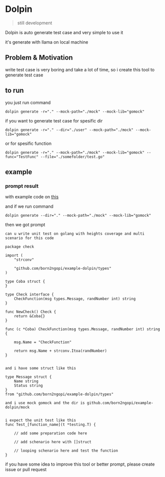 # Dolpin 

> still development

Dolpin is auto generate test case and very simple to use it


it's generate with llama on local machine 

## Problem & Motivation

write test case is very boring and take a lot of time, so i create this tool to generate test case

## to run

you just run command

```shell
dolpin generate -r="." --mock-path="./mock" --mock-lib="gomock"
```

if you want to generate test case for spesific dir
    
```shell    
dolpin generate -r="." --dir="./user" --mock-path="./mock" --mock-lib="gomock"
```

or for spesific function

```shell
dolpin generate -r="." --mock-path="./mock" --mock-lib="gomock" --func="TestFunc" --file="./somefolder/test.go"
```


## example

### prompt result

with example code on [this](https://github.com/born2ngopi/example-dolpin)

and if we run command
```shell
dolpin generate --dir="." --mock-path="./mock" --mock-lib="gomock"
```

then we got prompt
``` text
can u write unit test on golang with heights coverage and multi scenario for this code

package check

import (
	"strconv"

	"github.com/born2ngopi/example-dolpin/types"
)

type Coba struct {
}

type Check interface {
	CheckFunction(msg types.Message, randNumber int) string
}

func NewCheck() Check {
	return &Coba{}
}

func (c *Coba) CheckFunction(msg types.Message, randNumber int) string {

	msg.Name = "CheckFunction"

	return msg.Name + strconv.Itoa(randNumber)
}


and i have some struct like this

type Message struct {
	Name string
	Status string
}
from "github.com/born2ngopi/example-dolpin/types"

and i use mock gomock and the dir is github.com/born2ngopi/example-dolpin/mock


i expect the unit test like this
func Test_[function_name](t *testing.T) {

	// add some preparation code here

	// add schenario here with []struct

	// looping schenario here and test the function
}
```

if you have some idea to improve this tool or better prompt, please create issue or pull request
